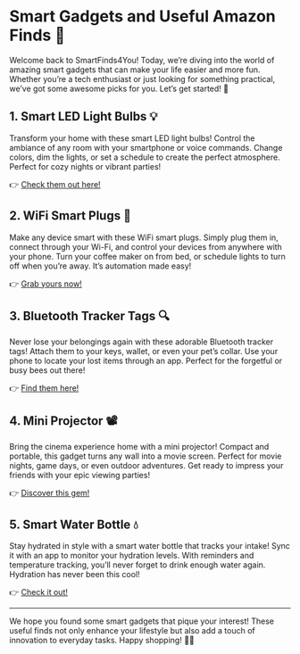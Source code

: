 # Smart Gadgets and Useful Amazon Finds 🌟

Welcome back to SmartFinds4You! Today, we’re diving into the world of amazing smart gadgets that can make your life easier and more fun. Whether you’re a tech enthusiast or just looking for something practical, we’ve got some awesome picks for you. Let’s get started! 🚀

## 1. Smart LED Light Bulbs 💡

Transform your home with these smart LED light bulbs! Control the ambiance of any room with your smartphone or voice commands. Change colors, dim the lights, or set a schedule to create the perfect atmosphere. Perfect for cozy nights or vibrant parties!

👉 [Check them out here!](https://www.amazon.co.uk/dp/B0C6P6C8F6/?tag=smartfinds4you-21) 

## 2. WiFi Smart Plugs 🔌

Make any device smart with these WiFi smart plugs. Simply plug them in, connect through your Wi-Fi, and control your devices from anywhere with your phone. Turn your coffee maker on from bed, or schedule lights to turn off when you’re away. It’s automation made easy!

👉 [Grab yours now!](https://www.amazon.co.uk/dp/B0C6P6C8F6/?tag=smartfinds4you-21)

## 3. Bluetooth Tracker Tags 🔍

Never lose your belongings again with these adorable Bluetooth tracker tags! Attach them to your keys, wallet, or even your pet’s collar. Use your phone to locate your lost items through an app. Perfect for the forgetful or busy bees out there!

👉 [Find them here!](https://www.amazon.co.uk/dp/B0C6P6C8F6/?tag=smartfinds4you-21)

## 4. Mini Projector 📽️

Bring the cinema experience home with a mini projector! Compact and portable, this gadget turns any wall into a movie screen. Perfect for movie nights, game days, or even outdoor adventures. Get ready to impress your friends with your epic viewing parties!

👉 [Discover this gem!](https://www.amazon.co.uk/dp/B0C6P6C8F6/?tag=smartfinds4you-21)

## 5. Smart Water Bottle 💧

Stay hydrated in style with a smart water bottle that tracks your intake! Sync it with an app to monitor your hydration levels. With reminders and temperature tracking, you’ll never forget to drink enough water again. Hydration has never been this cool!

👉 [Check it out!](https://www.amazon.co.uk/dp/B0C6P6C8F6/?tag=smartfinds4you-21)

---

We hope you found some smart gadgets that pique your interest! These useful finds not only enhance your lifestyle but also add a touch of innovation to everyday tasks. Happy shopping! 🛒✨